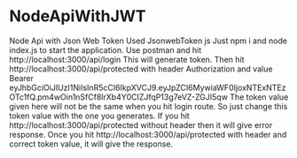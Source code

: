 # NodeApiWithJWT
Node Api with Json Web Token
Used JsonwebToken js 
Just npm i and node index.js to start the application.
Use postman and hit http://localhost:3000/api/login
This will generate token.
Then hit http://localhost:3000/api/protected with header Authorization and value Bearer eyJhbGciOiJIUzI1NiIsInR5cCI6IkpXVCJ9.eyJpZCI6MywiaWF0IjoxNTExNTEzOTc1fQ.pm4wOin1nSfCf8lrXb4Y0CIZJfqP13g7eVZ-ZGJI5qw
The token value given here will not be the same when you hit login route. So just change this token value with the one you generates.
If you hit http://localhost:3000/api/protected without header then it will give error response.
Once you hit http://localhost:3000/api/protected with header and correct token value, it will give the response.
